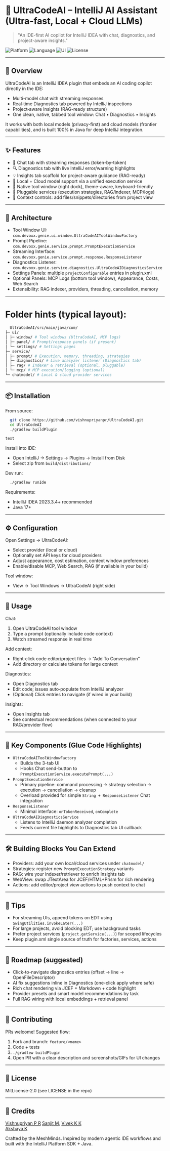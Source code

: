 # 🧠 UltraCodeAI – IntelliJ AI Assistant (Ultra-fast, Local + Cloud LLMs)

> "An IDE-first AI copilot for IntelliJ IDEA with chat, diagnostics, and project-aware insights."

![Platform](https://img.shields.io/badge/Platform-IntelliJ%20IDEA-blue?style=for-the-badge)
![Language](https://img.shields.io/badge/Built%20With-Java%2017-red?style=for-the-badge)
![UI](https://img.shields.io/badge/UI-Swing%20%7C%20JetBrains%20UI-8A2BE2?style=for-the-badge)
![License](https://img.shields.io/badge/License-Apache--2.0-green?style=for-the-badge)

---

## 🚀 Overview

UltraCodeAI is an IntelliJ IDEA plugin that embeds an AI coding copilot directly in the IDE:
- Multi-model chat with streaming responses
- Real‑time Diagnostics tab powered by IntelliJ inspections
- Project‑aware Insights (RAG-ready structure)
- One clean, native, tabbed tool window: Chat • Diagnostics • Insights

It works with both local models (privacy-first) and cloud models (frontier capabilities), and is built 100% in Java for deep IntelliJ integration.

---

## ✨ Features

- 🤖 Chat tab with streaming responses (token-by-token)
- 🔍 Diagnostics tab with live IntelliJ error/warning highlights
- 💡 Insights tab scaffold for project-aware guidance (RAG-ready)
- 🧩 Local + Cloud model support via a unified execution service
- 🧭 Native tool window (right dock), theme-aware, keyboard-friendly
- 🧱 Pluggable services (execution strategies, RAG/indexer, MCP/logs)
- 🧰 Context controls: add files/snippets/directories from project view

---

## 🧩 Architecture

- Tool Window UI: `com.devoxx.genie.ui.window.UltraCodeAIToolWindowFactory`
- Prompt Pipeline: `com.devoxx.genie.service.prompt.PromptExecutionService`
- Streaming Interface: `com.devoxx.genie.service.prompt.response.ResponseListener`
- Diagnostics Listener: `com.devoxx.genie.service.diagnostics.UltraCodeAIDiagnosticsService`
- Settings Panels: multiple `projectConfigurable` entries in plugin.xml
- Optional Panels: MCP Logs (bottom tool window), Appearance, Costs, Web Search
- Extensibility: RAG indexer, providers, threading, cancellation, memory

---

# Folder hints (typical layout):
```bash
  UltraCodeAI/src/main/java/com/
├─ ui/
│ ├─ window/ # Tool windows (UltraCodeAI, MCP logs)
│ ├─ panel/ # Prompt/response panels (if present)
│ └─ settings/ # Settings pages
├─ service/
│ ├─ prompt/ # Execution, memory, threading, strategies
│ ├─ diagnostics/ # Live analyzer listener (Diagnostics tab)
│ ├─ rag/ # Indexer & retrieval (optional, pluggable)
│ └─ mcp/ # MCP execution/logging (optional)
└─ chatmodel/ # Local & cloud provider services
```


---

## 📦 Installation

From source:
```bash
  git clone https://github.com/vishnupriyanpr/UltraCodeAI.git
  cd UltraCodeAI
  ./gradlew buildPlugin

text
```

Install into IDE:
- Open IntelliJ → Settings → Plugins → Install from Disk
- Select zip from `build/distributions/`

Dev run:
```bash
  ./gradlew runIde
```

Requirements:
- IntelliJ IDEA 2023.3.4+ recommended
- Java 17+

---

## ⚙️ Configuration

Open Settings → UltraCodeAI:
- Select provider (local or cloud)
- Optionally set API keys for cloud providers
- Adjust appearance, cost estimation, context window preferences
- Enable/disable MCP, Web Search, RAG (if available in your build)

Tool window:
- View → Tool Windows → UltraCodeAI (right side)

---

## 🔧 Usage

Chat:
1) Open UltraCodeAI tool window
2) Type a prompt (optionally include code context)
3) Watch streamed response in real time

Add context:
- Right‑click code editor/project files → “Add To Conversation”
- Add directory or calculate tokens for large context

Diagnostics:
- Open Diagnostics tab
- Edit code; issues auto‑populate from IntelliJ analyzer
- (Optional) Click entries to navigate (if wired in your build)

Insights:
- Open Insights tab
- See contextual recommendations (when connected to your RAG/provider flow)

---

## 🧠 Key Components (Glue Code Highlights)

- `UltraCodeAIToolWindowFactory`
  - Builds the 3-tab UI
  - Hooks Chat send-button to `PromptExecutionService.executePrompt(...)`
- `PromptExecutionService`
  - Primary pipeline: command processing → strategy selection → execution → cancellation → cleanup
  - Overload provided for simple `String + ResponseListener` Chat integration
- `ResponseListener`
  - Minimal interface: `onTokenReceived`, `onComplete`
- `UltraCodeAIDiagnosticsService`
  - Listens to IntelliJ daemon analyzer completion
  - Feeds current file highlights to Diagnostics tab UI callback

---

## 🛠️ Building Blocks You Can Extend

- Providers: add your own local/cloud services under `chatmodel/`
- Strategies: register new `PromptExecutionStrategy` variants
- RAG: wire your indexer/retriever to enrich Insights tab
- WebView: swap JTextArea for JCEF/HTML+Prism for rich rendering
- Actions: add editor/project view actions to push context to chat

---

## 🧪 Tips

- For streaming UIs, append tokens on EDT using `SwingUtilities.invokeLater(...)`
- For large projects, avoid blocking EDT; use background tasks
- Prefer project services (`project.getService(...)`) for scoped lifecycles
- Keep plugin.xml single source of truth for factories, services, actions

---

## 🧭 Roadmap (suggested)

- Click-to-navigate diagnostics entries (offset → line → OpenFileDescriptor)
- AI fix suggestions inline in Diagnostics (one-click apply where safe)
- Rich chat rendering via JCEF + Markdown + code highlight
- Provider presets and smart model recommendations by task
- Full RAG wiring with local embeddings + retrieval panel

---

## 🤝 Contributing

PRs welcome! Suggested flow:
1) Fork and branch: `feature/<name>`
2) Code + tests
3) `./gradlew buildPlugin`
4) Open PR with a clear description and screenshots/GIFs for UI changes

---

## 📜 License

MitLicense-2.0 (see LICENSE in the repo)

---

## 🙌 Credits
[Vishnupriyan P R](https://github.com/vishnupriyanpr)
[Sanjit M](https://github.com/Sanjit-123),
[Vivek K K](https://github.com/Vivek-The-Creator)  
[Akshaya K](https://github.com/Akshaya1215)

Crafted by the MeshMinds. Inspired by modern agentic IDE workflows and built with the IntelliJ Platform SDK + Java.




